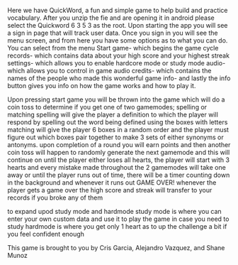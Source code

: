 Here we have QuickWord, a fun and simple game to help build and practice vocabulary.
After you unzip the fie and are opening it in android please select the Quickword 6 3 5 3 as the root. Upon starting the app you will see a sign in page that will track user data. Once you sign in you will see the menu screen, and from here you have some options as to what you can do.
You can select from the menu
Start game- which begins the game cycle 
records- which contains data about your high score and your highest streak
settings- which allows you to enable hardcore mode or study mode
audio- which allows you to control in game audio
credits- which contains the names of the people who made this wonderful game
info- and lastly the info button gives you info on how the game works and how to play it.

Upon pressing start game you will be thrown into the game which will do a coin toss to determine if you get one of two gamemodes; spelling or matching
spelling will give the player a definition to which the player will respond by spelling out the word being defined using the boxes with letters
matching will give the player 6 boxes in a random order and the player must figure out which boxes pair together to make 3 sets of either synonyms or antonyms.
upon completion of a round you will earn points and then another coin toss will happen to randomly generate the next gamemode and this will continue on until the player either 
loses all hearts, the player will start with 3 hearts and every mistake made throughout the 2 gamemodes will take one away or until the player
runs out of time, there will be a timer counting down in the background and whenever it runs out GAME OVER!
whenever the player gets a game over the high score and streak will transfer to your records if you broke any of them

to expand upod study mode and hardmode
study mode is where  you can enter your own custom data and use it to play the game in case you need to study 
hardmode is where you get only 1 heart as to up the challenge a bit if you feel confident enough

This game is brought to you by Cris Garcia, Alejandro Vazquez, and Shane Munoz
